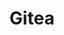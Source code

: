 ---
blog: https://blog.gitea.io/
git: https://github.com/go-gitea
logohandle: giteaio
sort: gitea
title: Gitea
website: https://gitea.io/en-us/
---